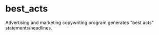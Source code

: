 # best_acts
Advertising and marketing copywriting program generates "best acts" statements/headlines. 
